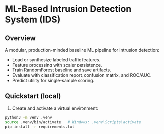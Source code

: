 # ML-Based Intrusion Detection System (IDS)

## Overview
A modular, production-minded baseline ML pipeline for intrusion detection:
- Load or synthesize labeled traffic features.
- Feature processing with scaler persistence.
- Train RandomForest baseline and save artifacts.
- Evaluate with classification report, confusion matrix, and ROC/AUC.
- Predict utility for single-sample scoring.

## Quickstart (local)
1. Create and activate a virtual environment:
```bash
python3 -m venv .venv
source .venv/bin/activate   # Windows: .venv\Scripts\activate
pip install -r requirements.txt
